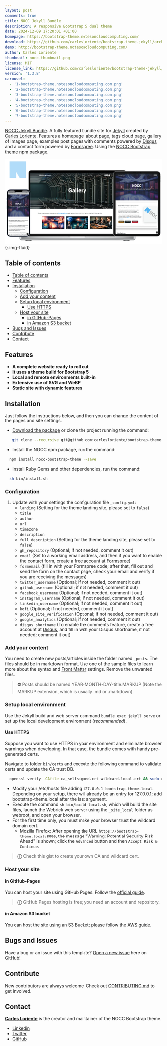 ```yaml
---
layout: post
comments: true
title: NOCC Jekyll Bundle
description: A responsive Bootstrap 5 dual theme
date: 2024-12-09 17:20:01 +01:00
homepage: https://bootstrap-theme.notesoncloudcomputing.com/
download: https://github.com/carlesloriente/bootstrap-theme-jekyll/archive/refs/heads/main.zip
demo: http://bootstrap-theme.notesoncloudcomputing.com/
author: Carles Loriente
thumbnail: nocc-thumbnail.png
license: MIT
license_link: https://github.com/carlesloriente/bootstrap-theme-jekyll/blob/main/LICENSE
version: '1.3.8'
carousel:
  - '1-bootstrap-theme.notesoncloudcomputing.com.png'
  - '2-bootstrap-theme.notesoncloudcomputing.com.png'
  - '3-bootstrap-theme.notesoncloudcomputing.com.png'
  - '4-bootstrap-theme.notesoncloudcomputing.com.png'
  - '5-bootstrap-theme.notesoncloudcomputing.com.png'
  - '6-bootstrap-theme.notesoncloudcomputing.com.png'
  - '7-bootstrap-theme.notesoncloudcomputing.com.png'
---
```


[NOCC Jekyll Bundle](https://bootstrap-theme.notesoncloudcomputing.com/). A fully featured bundle site for [Jekyll](https://jekyllrb.com/) created by [Carles Loriente](https://github.com/carlesloriente).
Features a homepage, about page, tags cloud page, gallery of images page, examples post pages with comments powered by [Disqus](https://disqus.com/) and a contact form powered by [Formspree](https://formspree.io/).
Using the [NOCC Bootstrap theme](https://www.npmjs.com/package/nocc-bootstrap-theme) npm package.

![NOCC Jekyll Bundle webshots](/screenshots/2024-12-09-nocc-bootstrap-theme-jekyll/nocc-showcase.webp){:.img-fluid}

## Table of contents

- [Table of contents](#table-of-contents)
- [Features](#features)
- [Installation](#installation)
  - [Configuration](#configuration)
  - [Add your content](#add-your-content)
  - [Setup local environment](#setup-local-environment)
    - [Use HTTPS](#use-https)
  - [Host your site](#host-your-site)
    - [in GitHub-Pages](#in-github-pages)
    - [in Amazon S3 bucket](#in-amazon-s3-bucket)
- [Bugs and Issues](#bugs-and-issues)
- [Contribute](#contribute)
- [Contact](#contact)

## Features

- **A complete website ready to roll out**
- **It uses a theme build for Bootstrap 5**
- **Local and remote environments built-in**
- **Extensive use of SVG and WeBP**
- **Static site with dynamic features**

## Installation

Just follow the instructions below, and then you can change the content of the pages and site settings.

- [Download the package](https://github.com/carlesloriente/bootstrap-theme-jekyll/archive/refs/heads/main.zip) or clone the project running the command:

```bash
   git clone --recursive git@github.com:carlesloriente/bootstrap-theme-jekyll.git
```

- Install the NOCC npm package, run the command:

```bash
  npm install nocc-bootstrap-theme --save
```

- Install Ruby Gems and other dependencies, run the command:

```bash
  sh bin/install.sh
```

### Configuration

1. Update with your settings the configuration file `_config.yml`:
   - `landing` (Setting for the theme landing site, please set to `false`)
   - `title`
   - `author`
   - `url`
   - `timezone`
   - `description`
   - `full_description` (Setting for the theme landing site, please set to `false`)
   - `gh_repository` (Optional; if not needed, comment it out)
   - `email` (Set to a working email address, and then if you want to enable the contact form, create a free account at [Formspree](https://formspree.io))
   - `formemail` (fill in with your Formspree code; after that, fill out and send the form on the contact page, check your email and verify if you are receiving the messages)
   - `twitter_username` (Optional; if not needed, comment it out)
   - `github_username` (Optional; if not needed, comment it out)
   - `facebook_username` (Optional; if not needed, comment it out)
   - `instagram_username` (Optional; if not needed, comment it out)
   - `linkedin_username` (Optional; if not needed, comment it out)
   - `kofi` (Optional; if not needed, comment it out)
   - `google_site_verification` (Optional; if not needed, comment it out)
   - `google_analytics` (Optional; if not needed, comment it out)
   - `disqus_shortname` (To enable the comments feature, create a free account at [Disqus](https://disqus.com), and fill in with your Disqus shortname, if not needed; comment it out)

### Add your content

You need to create new posts/articles inside the folder named `_posts`. The files should be in markdown format. Use one of the sample files to learn more about the syntax and [Front Matter](https://jekyllrb.com/docs/front-matter/) settings. Remove the unwanted files.

> **&#9940;** Posts should be named YEAR-MONTH-DAY-title.MARKUP (Note the MARKUP extension, which is usually .md or .markdown).

### Setup local environment

Use the Jekyll build and web server command `bundle exec jekyll serve` or set up the local development environment (*recommended*).

#### Use HTTPS

Suppose you want to use HTTPS in your environment and eliminate browser warnings when developing. In that case, the bundle comes with handy pre-generated certs.

Navigate to folder `bin/certs` and execute the following command to validate certs and update the CA trust DB.

```bash
  openssl verify -CAfile ca_selfsigned.crt wildcard.local.crt && sudo cp ca_selfsigned.crt /etc/pki/ca-trust/source/anchors/ && sudo update-ca-trust
```

- Modify your /etc/hosts file adding `127.0.0.1 bootstrap-theme.local`. Depending on your setup, there will already be an entry for 127.0.0.1; add bootstrap-theme.local after the last argument.
- Execute the command `sh bin/build-local.sh`, which will build the site files, launch the Webrick web server using the `_site_local` folder as webroot, and open your browser.
- For the first time only, you must make your browser trust the wildcard domain cert.
  - Mozilla Firefox: After opening the URL `https://bootstrap-theme.local:8000`, the message "Warning: Potential Security Risk Ahead" is shown; click the `Advanced` button and then `Accept Risk & Continue`.

> **&#9432;** Check this gist to create your own CA and wildcard cert.

### Host your site

#### in GitHub-Pages

You can host your site using GitHub Pages. Follow the [official guide](https://docs.github.com/en/pages/getting-started-with-github-pages/creating-a-github-pages-site).

> **&#9432;** GitHub Pages hosting is free; you need an account and repository.

#### in Amazon S3 bucket

You can host the site using an S3 Bucket; please follow the [AWS guide](https://docs.aws.amazon.com/AmazonS3/latest/userguide/WebsiteHosting.html).

## Bugs and Issues

Have a bug or an issue with this template? [Open a new issue](https://github.com/carlesloriente/bootstrap-theme-jekyll/issues) here on GitHub!

## Contribute

New contributors are always welcome! Check out [CONTRIBUTING.md](https://github.com/carlesloriente/bootstrap-theme-jekyll/blob/main/CONTRIBUTING.md) to get involved.

## Contact

**[Carles Loriente](https://www.linkedin.com/in/carles-loriente/)** is the creator and maintainer of the NOCC Bootstrap theme.

- [Linkedin](https://www.linkedin.com/in/carles-loriente)
- [Twitter](https://twitter.com/godarthvader)
- [GitHub](https://github.com/carlesloriente)
